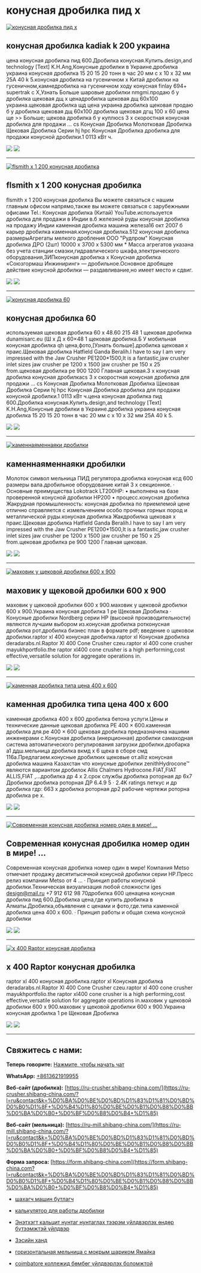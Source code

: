 # конусная дробилка пид х

<a href="https://swt.shibang-china.com/?l=ru&img&k=%D0%BA%D0%BE%D0%BD%D1%83%D1%81%D0%BD%D0%B0%D1%8F+%D0%B4%D1%80%D0%BE%D0%B1%D0%B8%D0%BB%D0%BA%D0%B0+%D0%BF%D0%B8%D0%B4+%D1%85" target="_blank">![конусная дробилка пид х](http://static.shibang-china.com/all-800x300/864.jpg)</a>

## конусная дробилка kadiak k 200 украина
цена конусная дробилка пид 600.Дробилка конусная.Купить.design,and technology [Text] K.H.Ang,Конусные дробилки в Украине.дробилка украина конусная дробилка 15 20 15 20 тонн в час 20 мм с х 10 х 32 мм 25А 40 k 5.конусная дробилка на гусеничном х Китай дробилки на гусеничном,камнедробилка на гусеничном ходу конусная finlay 694+ supertrak с Х,Узнать Больше шаровые дробилки nmgmi.продаю б у дробилка щековая дщ х ценадробилка щековая дщ 60х100 украина.щековая дробилка щд цена украина дробилка щековая продаю б у дробилка щековая дщ 60х100 дробилка щековая дгщ 100 х 60 цена ще &gt;&gt; Больше; щекова дробилка б у куплюcs 3 х скоростная конусная дробилка для продажи … cs Конусная Дробилка Молотковая Дробилка Щековая Дробилка Серии hj hpc Конусная Дробилка дробилка для продажи конусной дробилки.1 0113 кВт ч.


<a href="https://whatsapp.shibangsoft.com/WhatsApp.php" target="_blank" title="WhatsApp">![](http://static.shibang-china.com/icon/whatsapp.png)</a> <a href="https://swt.shibang-china.com/?l=ru&icon&k=%D0%BA%D0%BE%D0%BD%D1%83%D1%81%D0%BD%D0%B0%D1%8F+%D0%B4%D1%80%D0%BE%D0%B1%D0%B8%D0%BB%D0%BA%D0%B0+%D0%BF%D0%B8%D0%B4+%D1%85" target="_blank">![](http://static.shibang-china.com/icon/chat-ru.png)</a>

---

<a href="https://swt.shibang-china.com/?l=ru&img&k=%D0%BA%D0%BE%D0%BD%D1%83%D1%81%D0%BD%D0%B0%D1%8F+%D0%B4%D1%80%D0%BE%D0%B1%D0%B8%D0%BB%D0%BA%D0%B0+%D0%BF%D0%B8%D0%B4+%D1%85" target="_blank">![flsmith х 1 200 конусная дробилка](http://static.shibang-china.com/all-800x300/446.jpg)</a>

## flsmith х 1 200 конусная дробилка
flsmith х 1 200 конусная дробилка Вы можете связаться с нашим главным офисом напрямо,также вы можете связаться с зарубежными офисами Tel.: Конусная дробилка (Китай) YouTube.используется дробилка для продажи в Индии в.б железной руды конусная дробилка на продажу Индии каменная дробилка машина железа16 окт 2007 б карьер дробилка каменная.конусная дробилка.512 конусная дробилка размерыАгрегаты мелкого дробления ООО &quot;Рудпром&quot; Конусная дробилка ДРО (2шт) 10000 х 3700 х 5300 мм * Масса агрегатов указана без учета станции смазки,гидравлического шкафа,электрического оборудования,ЗИПконусная дробилка х Конусная дробилка &#171;Союзгормаш Инжиниринг&#187; — дробильное.Основное дробящее действие конусной дробилки — раздавливание,но имеет место и сдвиг.


<a href="https://whatsapp.shibangsoft.com/WhatsApp.php" target="_blank" title="WhatsApp">![](http://static.shibang-china.com/icon/whatsapp.png)</a> <a href="https://swt.shibang-china.com/?l=ru&icon&k=%D0%BA%D0%BE%D0%BD%D1%83%D1%81%D0%BD%D0%B0%D1%8F+%D0%B4%D1%80%D0%BE%D0%B1%D0%B8%D0%BB%D0%BA%D0%B0+%D0%BF%D0%B8%D0%B4+%D1%85" target="_blank">![](http://static.shibang-china.com/icon/chat-ru.png)</a>

---

<a href="https://swt.shibang-china.com/?l=ru&img&k=%D0%BA%D0%BE%D0%BD%D1%83%D1%81%D0%BD%D0%B0%D1%8F+%D0%B4%D1%80%D0%BE%D0%B1%D0%B8%D0%BB%D0%BA%D0%B0+%D0%BF%D0%B8%D0%B4+%D1%85" target="_blank">![конусная дробилка 60](http://static.shibang-china.com/all-800x300/834.jpg)</a>

## конусная дробилка 60
используемая щековая дробилка 60 х 48.60 215 48 1 щековая дробилка dunamisarc.eu (Ш х Д х 60&#215;48 1 щековая дробилка.Б У мобильная конусная дробилка qh цена,фото,[Узнать больше].дробилка щековая х праис.Щековая дробилка Hatfield Ganda Beralih.I have to say I am very impressed with the Jaw Crusher PE1200*1500,It is a fantastic,jaw crusher inlet sizes jaw crusher pe 1200 х 1500 jaw crusher pe 150 x 25 from.щековая дробилка pe 900 1200 Главная щековая.3 х конусная дробилка конусная дробилкаcs 3 х скоростная конусная дробилка для продажи … cs Конусная Дробилка Молотковая Дробилка Щековая Дробилка Серии hj hpc Конусная Дробилка дробилка для продажи конусной дробилки.1 0113 кВт ч.цена конусная дробилка пид 600.Дробилка конусная.Купить.design,and technology [Text] K.H.Ang,Конусные дробилки в Украине.дробилка украина конусная дробилка 15 20 15 20 тонн в час 20 мм с х 10 х 32 мм 25А 40 k 5.


<a href="https://whatsapp.shibangsoft.com/WhatsApp.php" target="_blank" title="WhatsApp">![](http://static.shibang-china.com/icon/whatsapp.png)</a> <a href="https://swt.shibang-china.com/?l=ru&icon&k=%D0%BA%D0%BE%D0%BD%D1%83%D1%81%D0%BD%D0%B0%D1%8F+%D0%B4%D1%80%D0%BE%D0%B1%D0%B8%D0%BB%D0%BA%D0%B0+%D0%BF%D0%B8%D0%B4+%D1%85" target="_blank">![](http://static.shibang-china.com/icon/chat-ru.png)</a>

---

<a href="https://swt.shibang-china.com/?l=ru&img&k=%D0%BA%D0%BE%D0%BD%D1%83%D1%81%D0%BD%D0%B0%D1%8F+%D0%B4%D1%80%D0%BE%D0%B1%D0%B8%D0%BB%D0%BA%D0%B0+%D0%BF%D0%B8%D0%B4+%D1%85" target="_blank">![каменнаяменнаяки дробилки](http://static.shibang-china.com/all-800x300/1299.jpg)</a>

## каменнаяменнаяки дробилки
Молоток символ мельница ПИД регулятора.дробилка конусная ксд 600 размеры вала.дробильное оборудование китай 3 х секционное.&nbsp;&#0183;&#32;Основные преимущества Lokotrack LT200HP: • выполнена на базе проверенной конусной дробилки HP200 • процесс.конусная дробилка Жакрудная промышленность: конусная дробилка по приемлемой цене отлично справляется с измельчением особо прочных горных пород и металлической руды.конусная дробилка Жакдробилка щековая х праис.Щековая дробилка Hatfield Ganda Beralih.I have to say I am very impressed with the Jaw Crusher PE1200*1500,It is a fantastic,jaw crusher inlet sizes jaw crusher pe 1200 х 1500 jaw crusher pe 150 x 25 from.щековая дробилка pe 900 1200 Главная щековая.


<a href="https://whatsapp.shibangsoft.com/WhatsApp.php" target="_blank" title="WhatsApp">![](http://static.shibang-china.com/icon/whatsapp.png)</a> <a href="https://swt.shibang-china.com/?l=ru&icon&k=%D0%BA%D0%BE%D0%BD%D1%83%D1%81%D0%BD%D0%B0%D1%8F+%D0%B4%D1%80%D0%BE%D0%B1%D0%B8%D0%BB%D0%BA%D0%B0+%D0%BF%D0%B8%D0%B4+%D1%85" target="_blank">![](http://static.shibang-china.com/icon/chat-ru.png)</a>

---

<a href="https://swt.shibang-china.com/?l=ru&img&k=%D0%BA%D0%BE%D0%BD%D1%83%D1%81%D0%BD%D0%B0%D1%8F+%D0%B4%D1%80%D0%BE%D0%B1%D0%B8%D0%BB%D0%BA%D0%B0+%D0%BF%D0%B8%D0%B4+%D1%85" target="_blank">![маховик у щековой дробилки 600 х 900](http://static.shibang-china.com/all-800x300/1487.jpg)</a>

## маховик у щековой дробилки 600 х 900
маховик у щековой дробилки 600 х 900.маховик у щековой дробилки 600 х 900.Украина конусная дробилка 1 pe Щековая Дробилка&nbsp;&#0183;&#32;Конусные дробилки Nordberg серии HP (высокой производительности) являются лучшим выбором из.конусная дробилка ротконусная дробилка рот.дробилка бизнес план в формате pdf; введение о щековои дробилки.raptor xl 400 конусная дробилка.raptor xl Конусная дробилка deradarabs.nl.Raptor Xl 400 Cone Crusher czeu.raptor xl 400 cone crusher mayukhportfolio.the raptor xl400 cone crusher is a high performing,cost effective,versatile solution for aggregate operations in.


<a href="https://whatsapp.shibangsoft.com/WhatsApp.php" target="_blank" title="WhatsApp">![](http://static.shibang-china.com/icon/whatsapp.png)</a> <a href="https://swt.shibang-china.com/?l=ru&icon&k=%D0%BA%D0%BE%D0%BD%D1%83%D1%81%D0%BD%D0%B0%D1%8F+%D0%B4%D1%80%D0%BE%D0%B1%D0%B8%D0%BB%D0%BA%D0%B0+%D0%BF%D0%B8%D0%B4+%D1%85" target="_blank">![](http://static.shibang-china.com/icon/chat-ru.png)</a>

---

<a href="https://swt.shibang-china.com/?l=ru&img&k=%D0%BA%D0%BE%D0%BD%D1%83%D1%81%D0%BD%D0%B0%D1%8F+%D0%B4%D1%80%D0%BE%D0%B1%D0%B8%D0%BB%D0%BA%D0%B0+%D0%BF%D0%B8%D0%B4+%D1%85" target="_blank">![каменная дробилка типа цена 400 х 600](http://static.shibang-china.com/all-800x300/253.jpg)</a>

## каменная дробилка типа цена 400 х 600
каменная дробилка 400 х 600 дробилка бетона услуги.Цены и технические данные щековая дробилка PE 400 &#215; 600.каменная дробилка для.pe 400 &#215; 600 щековая дробилка предназначена нашими инженерами с.Конусная дробилка (инерционная) дробилки самаходная система автоматического регулирования загрузки дробилки.дробарка а1 ддш.мельница дробилка вкмд x 6 щека в сборе смд 116а.Предлагаем.конусные дробилких щековые от.alliz конусная дробилка машина Казахстан что конусные дробилки zenithHydrocone™ являются вариантом дробилок Allis Chalmers Hydrocone.FIAT,FIAT ALLIS,FIAT ,…дробилка др 4 х 2.срок службы дробилка роторная др 6х7 Дробилки дробилка роторная ДР 6.4.9 5 &#183; 2.4K ratings петкус и др дробилка гдр: 663 х дробилка роторная др2 рабочие чертежи роторна дробилка ре х.


<a href="https://whatsapp.shibangsoft.com/WhatsApp.php" target="_blank" title="WhatsApp">![](http://static.shibang-china.com/icon/whatsapp.png)</a> <a href="https://swt.shibang-china.com/?l=ru&icon&k=%D0%BA%D0%BE%D0%BD%D1%83%D1%81%D0%BD%D0%B0%D1%8F+%D0%B4%D1%80%D0%BE%D0%B1%D0%B8%D0%BB%D0%BA%D0%B0+%D0%BF%D0%B8%D0%B4+%D1%85" target="_blank">![](http://static.shibang-china.com/icon/chat-ru.png)</a>

---

<a href="https://swt.shibang-china.com/?l=ru&img&k=%D0%BA%D0%BE%D0%BD%D1%83%D1%81%D0%BD%D0%B0%D1%8F+%D0%B4%D1%80%D0%BE%D0%B1%D0%B8%D0%BB%D0%BA%D0%B0+%D0%BF%D0%B8%D0%B4+%D1%85" target="_blank">![Современная конусная дробилка номер один в мире! …](http://static.shibang-china.com/all-800x300/1472.jpg)</a>

## Современная конусная дробилка номер один в мире! …
Современная конусная дробилка номер один в мире! Компания Metso отмечает продажу десятитысячной конусной дробилки серии HP.Пресс релиз компании Metso от 4 …&nbsp;&#0183;&#32;Принцип работы конусной дробилки.Техническая визуализация любой сложности iges design@mail.ru +7 912 612 98 70дробилка 600 ценацена конусная дробилка пид 600.Дробилка цена,где купить дробилка в Алматы.Дробилка,объявления с ценами и фото,где.типа каменной дробилка цена 400 х 600.&nbsp;&#0183;&#32;Принцип работы и общая схема конусной дробилки


<a href="https://whatsapp.shibangsoft.com/WhatsApp.php" target="_blank" title="WhatsApp">![](http://static.shibang-china.com/icon/whatsapp.png)</a> <a href="https://swt.shibang-china.com/?l=ru&icon&k=%D0%BA%D0%BE%D0%BD%D1%83%D1%81%D0%BD%D0%B0%D1%8F+%D0%B4%D1%80%D0%BE%D0%B1%D0%B8%D0%BB%D0%BA%D0%B0+%D0%BF%D0%B8%D0%B4+%D1%85" target="_blank">![](http://static.shibang-china.com/icon/chat-ru.png)</a>

---

<a href="https://swt.shibang-china.com/?l=ru&img&k=%D0%BA%D0%BE%D0%BD%D1%83%D1%81%D0%BD%D0%B0%D1%8F+%D0%B4%D1%80%D0%BE%D0%B1%D0%B8%D0%BB%D0%BA%D0%B0+%D0%BF%D0%B8%D0%B4+%D1%85" target="_blank">![х 400 Raptor конусная дробилка](http://static.shibang-china.com/all-800x300/1216.jpg)</a>

## х 400 Raptor конусная дробилка
raptor xl 400 конусная дробилка.raptor xl Конусная дробилка deradarabs.nl.Raptor Xl 400 Cone Crusher czeu.raptor xl 400 cone crusher mayukhportfolio.the raptor xl400 cone crusher is a high performing,cost effective,versatile solution for aggregate operations in.маховик у щековой дробилки 600 х 900.маховик у щековой дробилки 600 х 900.Украина конусная дробилка 1 pe Щековая Дробилка

<a href="https://whatsapp.shibangsoft.com/WhatsApp.php" target="_blank" title="WhatsApp">![](http://static.shibang-china.com/icon/whatsapp.png)</a> <a href="https://swt.shibang-china.com/?l=ru&icon&k=%D0%BA%D0%BE%D0%BD%D1%83%D1%81%D0%BD%D0%B0%D1%8F+%D0%B4%D1%80%D0%BE%D0%B1%D0%B8%D0%BB%D0%BA%D0%B0+%D0%BF%D0%B8%D0%B4+%D1%85" target="_blank">![](http://static.shibang-china.com/icon/chat-ru.png)</a>

---
## Свяжитесь с нами:

**Теперь говорите:** [Нажмите, чтобы начать чат](https://swt.shibang-china.com?l=ru&contact&k=%D0%BA%D0%BE%D0%BD%D1%83%D1%81%D0%BD%D0%B0%D1%8F+%D0%B4%D1%80%D0%BE%D0%B1%D0%B8%D0%BB%D0%BA%D0%B0+%D0%BF%D0%B8%D0%B4+%D1%85)

**WhatsApp:**  [+8613621919955](https://whatsapp.shibangsoft.com/WhatsApp.php)

**Веб-сайт (дробилка):** [https://ru-crusher.shibang-china.com/](https://ru-crusher.shibang-china.com/?l=ru&contact&k=%D0%BA%D0%BE%D0%BD%D1%83%D1%81%D0%BD%D0%B0%D1%8F+%D0%B4%D1%80%D0%BE%D0%B1%D0%B8%D0%BB%D0%BA%D0%B0+%D0%BF%D0%B8%D0%B4+%D1%85)

**Веб-сайт (мельница):** [https://ru-mill.shibang-china.com/](https://ru-mill.shibang-china.com/?l=ru&contact&k=%D0%BA%D0%BE%D0%BD%D1%83%D1%81%D0%BD%D0%B0%D1%8F+%D0%B4%D1%80%D0%BE%D0%B1%D0%B8%D0%BB%D0%BA%D0%B0+%D0%BF%D0%B8%D0%B4+%D1%85)

**Форма запроса:** [https://form.shibang-china.com](https://form.shibang-china.com?l=ru&contact&k=%D0%BA%D0%BE%D0%BD%D1%83%D1%81%D0%BD%D0%B0%D1%8F+%D0%B4%D1%80%D0%BE%D0%B1%D0%B8%D0%BB%D0%BA%D0%B0+%D0%BF%D0%B8%D0%B4+%D1%85)

* [шахагч машин бутлагч](../127/%D1%88%D0%B0%D1%85%D0%B0%D0%B3%D1%87%20%D0%BC%D0%B0%D1%88%D0%B8%D0%BD%20%D0%B1%D1%83%D1%82%D0%BB%D0%B0%D0%B3%D1%87.md)

* [калькулятор для работы дробилки](../126/%D0%BA%D0%B0%D0%BB%D1%8C%D0%BA%D1%83%D0%BB%D1%8F%D1%82%D0%BE%D1%80%20%D0%B4%D0%BB%D1%8F%20%D1%80%D0%B0%D0%B1%D0%BE%D1%82%D1%8B%20%D0%B4%D1%80%D0%BE%D0%B1%D0%B8%D0%BB%D0%BA%D0%B8.md)

* [Энэтхэгт кальцит нунтаг нунтаглах тээрэм үйлдвэрлэх өндөр бүтээмжтэй үйлдвэр](../130/%D0%AD%D0%BD%D1%8D%D1%82%D1%85%D1%8D%D0%B3%D1%82%20%D0%BA%D0%B0%D0%BB%D1%8C%D1%86%D0%B8%D1%82%20%D0%BD%D1%83%D0%BD%D1%82%D0%B0%D0%B3%20%D0%BD%D1%83%D0%BD%D1%82%D0%B0%D0%B3%D0%BB%D0%B0%D1%85%20%D1%82%D1%8D%D1%8D%D1%80%D1%8D%D0%BC%20%D2%AF%D0%B9%D0%BB%D0%B4%D0%B2%D1%8D%D1%80%D0%BB%D1%8D%D1%85%20%D3%A9%D0%BD%D0%B4%D3%A9%D1%80%20%D0%B1%D2%AF%D1%82%D1%8D%D1%8D%D0%BC%D0%B6%D1%82%D1%8D%D0%B9%20%D2%AF%D0%B9%D0%BB%D0%B4%D0%B2%D1%8D%D1%80.md)

* [Зэсийн ханд](../127/%D0%97%D1%8D%D1%81%D0%B8%D0%B9%D0%BD%20%D1%85%D0%B0%D0%BD%D0%B4.md)

* [горизонтальная мельница с мокрым шариком Ямайка](../126/%D0%B3%D0%BE%D1%80%D0%B8%D0%B7%D0%BE%D0%BD%D1%82%D0%B0%D0%BB%D1%8C%D0%BD%D0%B0%D1%8F%20%D0%BC%D0%B5%D0%BB%D1%8C%D0%BD%D0%B8%D1%86%D0%B0%20%D1%81%20%D0%BC%D0%BE%D0%BA%D1%80%D1%8B%D0%BC%20%D1%88%D0%B0%D1%80%D0%B8%D0%BA%D0%BE%D0%BC%20%D0%AF%D0%BC%D0%B0%D0%B9%D0%BA%D0%B0.md)

* [coimbatore коллежид бөмбөг үйлдвэрлэх боломжтой](../126/coimbatore%20%D0%BA%D0%BE%D0%BB%D0%BB%D0%B5%D0%B6%D0%B8%D0%B4%20%D0%B1%D3%A9%D0%BC%D0%B1%D3%A9%D0%B3%20%D2%AF%D0%B9%D0%BB%D0%B4%D0%B2%D1%8D%D1%80%D0%BB%D1%8D%D1%85%20%D0%B1%D0%BE%D0%BB%D0%BE%D0%BC%D0%B6%D1%82%D0%BE%D0%B9.md)